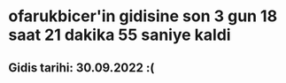 # ofarukbicer'in gidisine son 3 gun 18 saat 21 dakika 55 saniye kaldi

## Gidis tarihi: 30.09.2022 :(